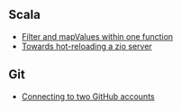 ## Scala

- [Filter and mapValues within one function](scala/filter-and-map-with-collect.md)
- [Towards hot-reloading a zio server](scala/zio-server-hot-reloading.md)

## Git

- [Connecting to two GitHub accounts](git/connecting-to-two-github-accounts.md)